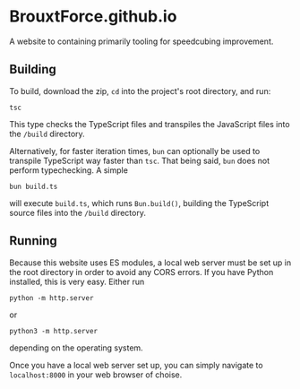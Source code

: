 # BrouxtForce.github.io

A website to containing primarily tooling for speedcubing improvement.

## Building
To build, download the zip, `cd` into the project's root directory, and run:

```shell
tsc
```

This type checks the TypeScript files and transpiles the JavaScript files into the `/build` directory.

Alternatively, for faster iteration times, `bun` can optionally be used to transpile TypeScript way faster than `tsc`. That being said, `bun` does not perform typechecking. A simple

```shell
bun build.ts
```

will execute `build.ts`, which runs `Bun.build()`, building the TypeScript source files into the `/build` directory.

## Running
Because this website uses ES modules, a local web server must be set up in the root directory in order to avoid any CORS errors. If you have Python installed, this is very easy. Either run

```shell
python -m http.server
```

or

```shell
python3 -m http.server
```

depending on the operating system.

Once you have a local web server set up, you can simply navigate to `localhost:8000` in your web browser of choise.